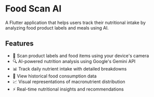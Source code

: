 # Food Scan AI

A Flutter application that helps users track their nutritional intake by analyzing food product labels and meals using AI.

## Features
- 📸 Scan product labels and food items using your device's camera
- 🔍 AI-powered nutrition analysis using Google's Gemini API
- 📊 Track daily nutrient intake with detailed breakdowns
- 📅 View historical food consumption data
- 📈 Visual representations of macronutrient distribution
- ⚡ Real-time nutritional insights and recommendations

